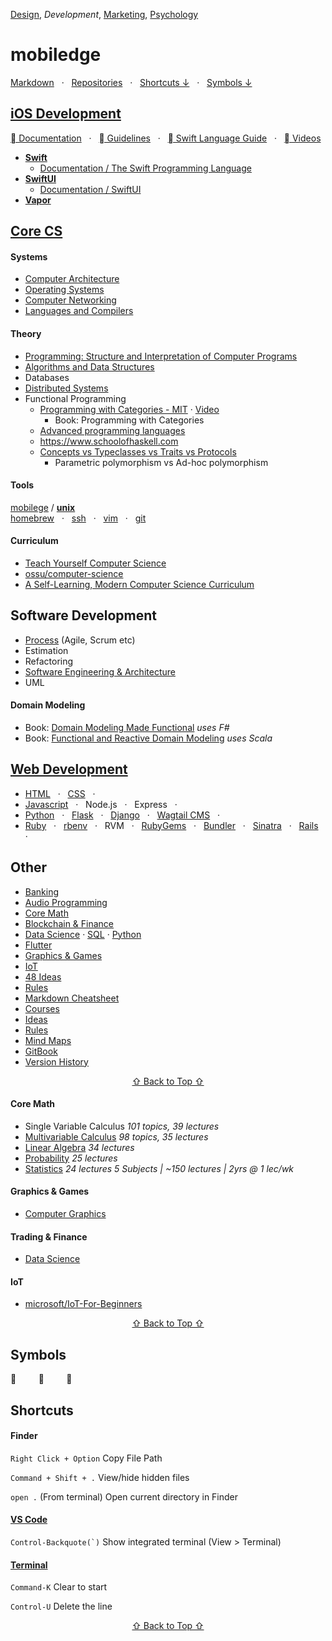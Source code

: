 [Design](https://github.com/mobilege/design/blob/master/README.md), 
*Development*, 
[Marketing](https://github.com/mobilege/marketing/blob/master/README.md),
[Psychology](https://github.com/mobilege/psychology/blob/master/README.md)

# mobiledge

[Markdown](https://github.com/mobilege/mobilege.github.io/blob/master/markdown.md) &nbsp; · &nbsp;
[Repositories](https://github.com/mobilege?tab=repositories) &nbsp; · &nbsp;
[Shortcuts ↓](#shortcuts) &nbsp; · &nbsp;
[Symbols ↓](#symbols)

## [iOS Development](https://github.com/mobilege/ios-development/blob/master/README.md)
[ Documentation](https://developer.apple.com/documentation/) &nbsp; · &nbsp; 
[ Guidelines](https://developer.apple.com/app-store/guidelines/) &nbsp; · &nbsp; 
[ Swift Language Guide](https://docs.swift.org/swift-book/LanguageGuide/TheBasics.html) &nbsp; · &nbsp; 
[ Videos](https://developer.apple.com/videos/)

- [**Swift**](https://github.com/mobilege/swift/blob/master/README.md)
  - [Documentation / The Swift Programming Language](https://docs.swift.org/swift-book/documentation/the-swift-programming-language/)
- [**SwiftUI**](https://github.com/mobilege/ios-development/blob/master/swiftui.md)
  - [Documentation / SwiftUI](https://developer.apple.com/documentation/swiftui)
- [**Vapor**](https://github.com/mobiledge/ios-development/blob/master/vapor.md)

## [Core CS](#core-cs)

#### Systems
- [Computer Architecture](https://github.com/mobilege/computer-architecture/blob/master/README.md)
- [Operating Systems](https://github.com/mobilege/operating-systems/blob/main/README.md)
- [Computer Networking](https://github.com/mobilege/computer-networking/blob/master/README.md)
- [Languages and Compilers](https://github.com/mobilege/compilers/blob/master/README.md)
    
#### Theory
- [Programming: Structure and Interpretation of Computer Programs](https://github.com/mobilege/sicp/blob/master/README.md)
- [Algorithms and Data Structures](https://github.com/mobilege/algorithms)
- Databases
- [Distributed Systems](https://github.com/mobilege/distributed-systems/blob/master/README.md)
- Functional Programming
  - [Programming with Categories - MIT](http://brendanfong.com/programmingcats.html) · [Video](https://youtube.com/playlist?list=PLhgq-BqyZ7i7MTGhUROZy3BOICnVixETS)
    - Book: Programming with Categories 
  - [Advanced programming languages](https://matt.might.net/articles/best-programming-languages/)
  - https://www.schoolofhaskell.com
  - [Concepts vs Typeclasses vs Traits vs Protocols](https://www.youtube.com/watch?v=E-2y1qHQvTg)
    - Parametric polymorphism vs Ad-hoc polymorphism
 
#### Tools
[mobilege](https://github.com/mobilege/mobilege.github.io/blob/master/README.md) / 
[**unix**](https://github.com/mobilege/unix/blob/master/README.md)  
[homebrew](https://github.com/mobilege/unix/blob/master/homebrew.md#homebrew) &nbsp; · &nbsp;
[ssh](https://github.com/mobilege/unix/blob/master/ssh.md) &nbsp; · &nbsp;
[vim](https://github.com/mobilege/unix/blob/master/vim.md) &nbsp; · &nbsp;
[git](https://github.com/mobilege/unix/blob/master/git.md)

#### Curriculum 
- [Teach Yourself Computer Science](https://teachyourselfcs.com/)
- [ossu/computer-science](https://github.com/ossu/computer-science)
- [A Self-Learning, Modern Computer Science Curriculum](https://functionalcs.github.io/curriculum/)


## Software Development
  - [Process](https://github.com/mobilege/software-development-process/blob/main/README.md) (Agile, Scrum etc)
  - Estimation
  - Refactoring
  - [Software Engineering & Architecture](https://github.com/mobilege/software-engg-arch/blob/master/README.md)
  - UML

#### Domain Modeling
- Book: [Domain Modeling Made Functional](https://pragprog.com/titles/swdddf/domain-modeling-made-functional/) _uses F#_
- Book: [Functional and Reactive Domain Modeling](https://www.amazon.ca/Functional-Reactive-Domain-Modeling-Debasish/dp/1617292249) _uses Scala_

## [Web Development](https://github.com/mobilege/web-development/blob/master/README.md)

- [HTML](https://github.com/mobilege/web-development/blob/master/html.md) &nbsp; · &nbsp;
[CSS](https://github.com/mobilege/web-development/blob/master/css.md) &nbsp; · &nbsp;
- [Javascript](https://github.com/mobilege/web-development/blob/master/javascript.md) &nbsp; · &nbsp;
Node.js &nbsp; · &nbsp;
Express &nbsp; · &nbsp;
- [Python](https://github.com/mobiledge/data-science/blob/master/python.md) &nbsp; · &nbsp;
[Flask](https://github.com/mobilege/web-development/blob/master/flask.md#flask) &nbsp; · &nbsp;
[Django](https://github.com/mobilege/web-development/blob/master/django.md) &nbsp; · &nbsp;
[Wagtail CMS](https://github.com/wagtail/wagtail) &nbsp; · &nbsp;
- [Ruby](https://github.com/mobilege/web-development/blob/master/ruby.md) &nbsp; · &nbsp;
[rbenv](https://github.com/mobilege/web-development/blob/master/ruby-rbenv.md) &nbsp; · &nbsp;
RVM &nbsp; · &nbsp;
[RubyGems](https://github.com/mobilege/web-development/blob/master/ruby-rubygems.md) &nbsp; · &nbsp;
[Bundler](https://github.com/mobilege/web-development/blob/master/ruby-bundler.md) &nbsp; · &nbsp;
[Sinatra](https://github.com/mobilege/web-development/blob/master/rb-sinatra.md) &nbsp; · &nbsp;
[Rails](https://github.com/mobilege/web-development/blob/master/ruby-rails.md) &nbsp; · &nbsp;

## Other
- [Banking](https://github.com/mobiledge/mobiledge.github.io/blob/master/banking.md)
- [Audio Programming](https://github.com/mobilege/audio-programming/blob/main/README.md)
- [Core Math](#core-math)
- [Blockchain & Finance](#trading--finance) 
- [Data Science](https://github.com/mobilege/data-science/blob/master/README.md)
 · [SQL](https://github.com/mobilege/data-science/blob/master/sql.md)
 · [Python](https://github.com/mobilege/data-science/blob/master/python.md)
- [Flutter](https://github.com/mobiledge/flutter/blob/main/README.md)
- [Graphics & Games](#graphics--games)
- [IoT](#iot)
- [48 Ideas](#48-ideas)
- [Rules](#rules)
- [Markdown Cheatsheet](#markdown-cheatsheet)
- [Courses](https://github.com/mobilege/mobilege.github.io/blob/master/courses.md)
- [Ideas](https://github.com/mobilege/mobilege.github.io/blob/master/ideas.md#ideas)
- [Rules](https://github.com/mobilege/mobilege.github.io/blob/master/rules.md#rules)
- [Mind Maps](https://miro.com/app/dashboard/)
- [GitBook](https://app.gitbook.com/@rabin-aapl/spaces)
- [Version History](https://github.com/mobilege/mobilege.github.io/blob/master/version-history.md)

<p align="center"><a href="#mobilege">⇧ Back to Top ⇧</a></p>



#### Core Math
- Single Variable Calculus *101 topics, 39 lectures*
- [Multivariable Calculus](https://github.com/mobilege/multivariable-calculus/blob/master/README.md) *98 topics, 35 lectures*
- [Linear Algebra](https://github.com/mobilege/linear-algebra/blob/master/README.md) *34 lectures*
- [Probability](https://github.com/mobilege/probability/blob/master/README.md) *25 lectures*
- [Statistics](https://github.com/mobilege/statistics/blob/master/README.md) *24 lectures*
*5 Subjects | ~150 lectures | 2yrs @ 1 lec/wk*


#### Graphics & Games
- [Computer Graphics](https://github.com/mobilege/computer-graphics/blob/master/README.md)


#### Trading & Finance
- [Data Science](https://github.com/mobilege/data-science/blob/master/README.md)


#### IoT
- [microsoft/IoT-For-Beginners](https://github.com/microsoft/IoT-For-Beginners)

<p align="center"><a href="#mobilege">⇧ Back to Top ⇧</a></p>


## Symbols
 &nbsp; &nbsp; &nbsp; &nbsp; 
📖 &nbsp; &nbsp; &nbsp; &nbsp; 
🎦

## Shortcuts

#### Finder

`Right Click + Option` Copy File Path

`Command + Shift + .` View/hide hidden files 

`open .` (From terminal) Open current directory in Finder

#### [VS Code](https://code.visualstudio.com/shortcuts/keyboard-shortcuts-macos.pdf) 

``Control-Backquote(`)`` Show integrated terminal (View > Terminal)

#### [Terminal](https://support.apple.com/en-ca/guide/terminal/trmlshtcts/mac)


`Command-K` Clear to start

`Control-U` Delete the line



<p align="center"><a href="#mobilege">⇧ Back to Top ⇧</a></p>
